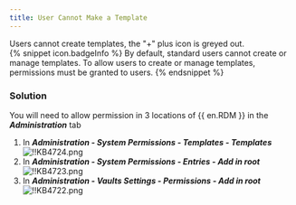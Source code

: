 ```yaml
---
title: User Cannot Make a Template
---
```

Users cannot create templates, the "+" plus icon is greyed out.  
{% snippet icon.badgeInfo %}
By default, standard users cannot create or manage templates. To allow users to create or manage templates, permissions must be granted to users.
{% endsnippet %}  

### Solution
You will need to allow permission in 3 locations of {{ en.RDM }} in the ***Administration*** tab
1. In ***Administration - System Permissions - Templates - Templates***  
![!!KB4724.png](/img/en/kb/KB4724.png)
1. In ***Administration - System Permissions - Entries - Add in root***  
![!!KB4723.png](/img/en/kb/KB4723.png)
1. In ***Administration - Vaults Settings - Permissions - Add in root***  
![!!KB4722.png](/img/en/kb/KB4722.png)
